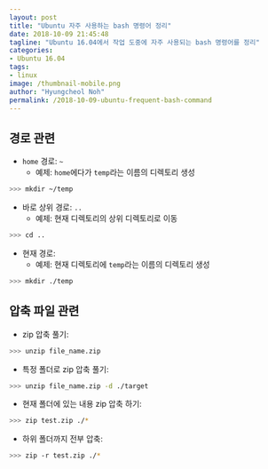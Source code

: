 ```yaml
---
layout: post
title: "Ubuntu 자주 사용하는 bash 명령어 정리"
date: 2018-10-09 21:45:48
tagline: "Ubuntu 16.04에서 작업 도중에 자주 사용되는 bash 명령어를 정리"
categories:
- Ubuntu 16.04
tags:
- linux
image: /thumbnail-mobile.png
author: "Hyungcheol Noh"
permalink: /2018-10-09-ubuntu-frequent-bash-command
---
```


## 경로 관련
- `home` 경로: `~`
  - 예제: `home`에다가 `temp`라는 이름의 디렉토리 생성

```bash
>>> mkdir ~/temp
```

- 바로 상위 경로: `..`
  - 예제: 현재 디렉토리의 상위 디렉토리로 이동

```bash
>>> cd ..
```

- 현재 경로:
  - 예제: 현재 디렉토리에 `temp`라는 이름의 디렉토리 생성

```bash
>>> mkdir ./temp
```

## 압축 파일 관련
- zip 압축 풀기:

```bash
>>> unzip file_name.zip
```

- 특정 폴더로 zip 압축 풀기:

```bash
>>> unzip file_name.zip -d ./target
```

- 현재 폴더에 있는 내용 zip 압축 하기:

```bash
>>> zip test.zip ./*
```

- 하위 폴더까지 전부 압축:

```bash
>>> zip -r test.zip ./*
```
